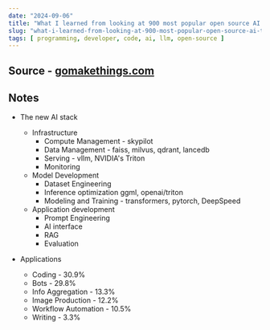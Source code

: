 ```yaml
---
date: "2024-09-06"
title: "What I learned from looking at 900 most popular open source AI tools"
slug: "what-i-learned-from-looking-at-900-most-popular-open-source-ai-tools"
tags: [ programming, developer, code, ai, llm, open-source ]
---
```




## Source - [gomakethings.com][1]

## Notes
* The new AI stack
  * Infrastructure
    * Compute Management - skypilot
    * Data Management - faiss, milvus, qdrant, lancedb
    * Serving - vllm, NVIDIA's Triton
    * Monitoring
  * Model Development
    * Dataset Engineering
    * Inference optimization ggml, openai/triton
    * Modeling and Training - transformers, pytorch, DeepSpeed
  * Application development
    * Prompt Engineering
    * AI interface
    * RAG
    * Evaluation
* Applications
  * Coding - 30.9%
  * Bots - 29.8%
  * Info Aggregation - 13.3%
  * Image Production - 12.2%
  * Workflow Automation - 10.5%
  * Writing - 3.3%



  [1]: https://huyenchip.com/2024/03/14/ai-oss.html
